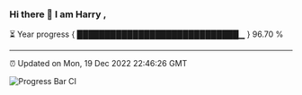 ### Hi there 👋 I am Harry , 

⏳ Year progress { █████████████████████████████▁ } 96.70 %

---

⏰ Updated on Mon, 19 Dec 2022 22:46:26 GMT

![Progress Bar CI](https://github.com/duykhang68/duykhang68/workflows/Progress%20Bar%20CI/badge.svg)
